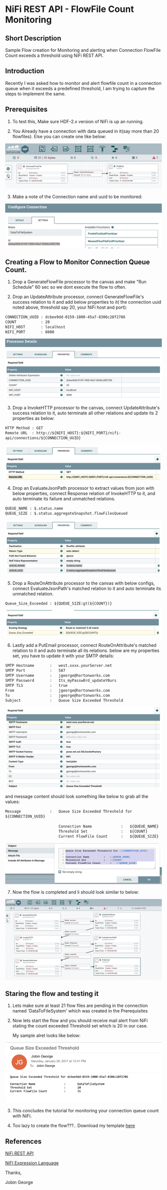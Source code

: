# NiFi REST API - FlowFile Count Monitoring


## Short Description

Sample Flow creation for Monitoring and alerting when Connection FlowFile Count exceeds a threshold using NiFi REST API.

## Introduction

Recently I was asked how to monitor and alert flowfile count in a connection queue when it exceeds a predefined threshold, I am trying to capture the steps to implement the same.

## Prerequisites

1) To test this, Make sure HDF-2.x version of NiFi is up an running.

2) You Already have a connection with data queued in it(say more than 20 flowfiles). Else you can create one like below:

![alt tag](https://github.com/jobinthompu/NiFi-REST-API-FlowFile-Count-Monitoring/blob/master/resources/images/OriginalFlow.jpg)

3) Make a note of the Connection name and uuid to be monitored:

![alt tag](https://github.com/jobinthompu/NiFi-REST-API-FlowFile-Count-Monitoring/blob/master/resources/images/Original_Flow_Settings.jpg)

## Creating a Flow to Monitor Connection Queue Count.

1) Drop a GenerateFlowFile processor to the canvas and make "Run Schedule" 60 sec so we dont execute the flow to often.

2) Drop an UpdateAttribute processor, connect GenerateFlowFile's success relation to it and add below properties to it( the connection uuid noted above, threshold say 20, your NiFi host and port):

```
CONNECTION_UUID : dcbee9dd-0159-1000-45a7-8306c28f2786
COUNT			: 20
NIFI_HOST		: localhost
NIFI_PORT		: 8080
```
![alt tag](https://github.com/jobinthompu/NiFi-REST-API-FlowFile-Count-Monitoring/blob/master/resources/images/UpdateAttribute.jpg)

3) Drop a InvokeHTTP processor to the canvas, connect UpdateAttribute's success relation to it, auto terminate all other relations and update its 2 properties as below:

```
HTTP Method	: GET
Remote URL	: http://${NIFI_HOST}:${NIFI_PORT}/nifi-api/connections/${CONNECTION_UUID}
```
![alt tag](https://github.com/jobinthompu/NiFi-REST-API-FlowFile-Count-Monitoring/blob/master/resources/images/InvokeHTTP.jpg)

4) Drop an EvaluateJsonPath processor to extract values from json with below properties, connect Response relation of InvokeHTTP to it, and auto terminate its failure and unmatched relations.

```
QUEUE_NAME : $.status.name
QUEUE_SIZE : $.status.aggregateSnapshot.flowFilesQueued
```
![alt tag](https://github.com/jobinthompu/NiFi-REST-API-FlowFile-Count-Monitoring/blob/master/resources/images/EvaluateJsonPath.jpg)

5) Drop a RouteOnAttribute processor to the canvas with below configs, connect EvaluateJsonPath's matched relation to it and auto terminate its unmatched relation.

```
Queue_Size_Exceeded : ${QUEUE_SIZE:gt(${COUNT})}
```
![alt tag](https://github.com/jobinthompu/NiFi-REST-API-FlowFile-Count-Monitoring/blob/master/resources/images/RouteOnAttribute.jpg)

6) Lastly add a PutEmail processor, connect RouteOnAttribute's matched relation to it and auto terminate all its relations. below are my properties set, you have to update it with your SMTP details:

```
SMTP Hostname		:	west.xxxx.yourServer.net
SMTP Port			:	587
SMTP Username		:	jgeorge@hortonworks.com
SMTP Password		: 	Its_myPassw0rd_updateY0urs
SMTP TLS			:	true
From				:	jgeorge@hortonworks.com
To					:	jgeorge@hortonworks.com
Subject				:	Queue Size Exceeded Threshold
```
![alt tag](https://github.com/jobinthompu/NiFi-REST-API-FlowFile-Count-Monitoring/blob/master/resources/images/PutEmail.jpg)

and message content should look something like below to grab all the values:

```
Message				:	Queue Size Exceeded Threshold for ${CONNECTION_UUID}

						Connection Name				:	${QUEUE_NAME}
						Threshold Set				:	${COUNT}
						Current FlowFile Count 		:	${QUEUE_SIZE}
```
![alt tag](https://github.com/jobinthompu/NiFi-REST-API-FlowFile-Count-Monitoring/blob/master/resources/images/message_content.jpg)

7) Now the flow is completed and li should look similar to below:

![alt tag](https://github.com/jobinthompu/NiFi-REST-API-FlowFile-Count-Monitoring/blob/master/resources/images/FinalFlow.jpg)

## Staring the flow and testing it

1) Lets make sure at least 21 flow files are pending in the connection named 'DataToFileSystem' which was created in the Prerequisites

2) Now lets start the flow and you should receive mail alert from NiFi stating the count exceeded Threshold set which is 20 in our case.

   My sample alret looks like below:

![alt tag](https://github.com/jobinthompu/NiFi-REST-API-FlowFile-Count-Monitoring/blob/master/resources/images/Alert_email.jpg)

3) This concludes the tutorial for monitoring your connection queue count with NiFi.

4) Too lazy to create the flow???.. Download my template [here](https://github.com/jobinthompu/NiFi-REST-API-FlowFile-Count-Monitoring/blob/master/resources/Monitor_Connection_Queue_Count.xml)

## References
[NiFi REST API](https://nifi.apache.org/docs/nifi-docs/rest-api/index.html)

[NiFI Expression Language](https://nifi.apache.org/docs/nifi-docs/html/expression-language-guide.html)

Thanks,

Jobin George


